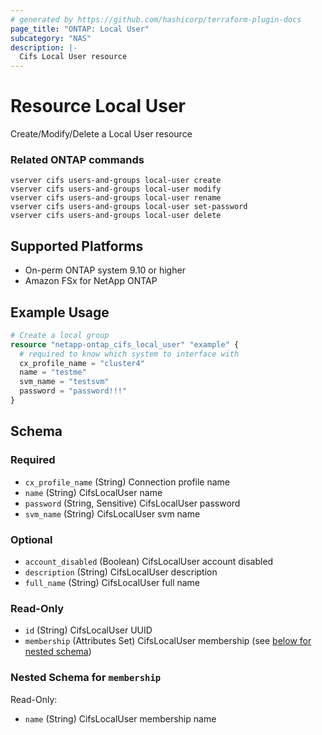 ```yaml
---
# generated by https://github.com/hashicorp/terraform-plugin-docs
page_title: "ONTAP: Local User"
subcategory: "NAS"
description: |-
  Cifs Local User resource
---
```


# Resource Local User

Create/Modify/Delete a Local User resource

### Related ONTAP commands
```commandline
vserver cifs users-and-groups local-user create
vserver cifs users-and-groups local-user modify
vserver cifs users-and-groups local-user rename
vserver cifs users-and-groups local-user set-password
vserver cifs users-and-groups local-user delete
```

## Supported Platforms
* On-perm ONTAP system 9.10 or higher
* Amazon FSx for NetApp ONTAP

## Example Usage

```terraform
# Create a local group
resource "netapp-ontap_cifs_local_user" "example" {
  # required to know which system to interface with
  cx_profile_name = "cluster4"
  name = "testme"
  svm_name = "testsvm"
  password = "password!!!"
}
```
<!-- schema generated by tfplugindocs -->
## Schema

### Required

- `cx_profile_name` (String) Connection profile name
- `name` (String) CifsLocalUser name
- `password` (String, Sensitive) CifsLocalUser password
- `svm_name` (String) CifsLocalUser svm name

### Optional

- `account_disabled` (Boolean) CifsLocalUser account disabled
- `description` (String) CifsLocalUser description
- `full_name` (String) CifsLocalUser full name

### Read-Only

- `id` (String) CifsLocalUser UUID
- `membership` (Attributes Set) CifsLocalUser membership (see [below for nested schema](#nestedatt--membership))

<a id="nestedatt--membership"></a>
### Nested Schema for `membership`

Read-Only:

- `name` (String) CifsLocalUser membership name


